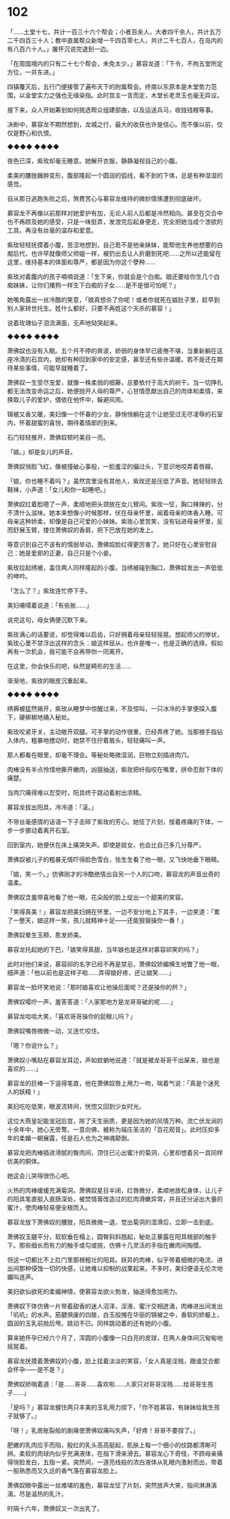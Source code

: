 # 102

「……土堂十七，共计一百三十六个帮会；小者百余人，大者四千余人，共计五万二千四百三十人；教中直属帮众新增一千四百零七人，共计二千七百人，在岛内的有八百六十人。」屠怀沉说完退到一边。

「在周国境内的只有二十七个帮会，未免太少。」慕容龙道：「下令，不拘五堂所定方位，一并东进。」

四镇覆灭后，五行门便接管了遍布天下的附属帮会。终南以东原本是木堂势力范围，以金堂实力之强也无缘染指。此时宫主一言而定，木堂长老灵玉也毫无异议。

接下来，众人开始筹划如何挑选帮众组建部曲，以及运送兵马，收拢钱粮等事。

决断中，慕容龙不期然想到，龙城之行，最大的收获也许是信心。而不像以前，仅仅是野心和仇恨。

◆◆◆◆ ◆◆◆◆

夜色已深，紫玫却毫无睡意。她解开衣服，静静凝视自己的小腹。

柔美的腰肢臃肿变形，腹部隆起一个圆润的弧线，看不到的下体，总是有种湿湿的感觉。

自从那日逃跑失败之后，煞费苦心与慕容龙维持的微妙情愫遭到彻底破坏。

慕容龙不再像以前那样对她爱护有加，无论人前人后都是冷然相向。甚至在交合中也不再顾及她的感受，只是一味挺弄，发泄完后起身便走，完全把她当成个泄欲的工具，再没有丝毫的温存和爱意。

紫玫轻轻抚摸着小腹，苦涩地想到，自己若不是他亲妹妹，能帮他生养他想要的白痴后代，也许早就像师父师姐一样，被扔出去让人折磨到死吧……之所以还能留在这里，维持基本的体面和尊严，都是因为你这个孽种……

紫玫对着腹内的孩子喃喃说道：「生下来，你就会是个白痴。娘还要给你生几个白痴妹妹，让你们猪狗一样生下白痴的子女……是不是很可怕呢？」

她嘴角露出一丝冷酷的笑意，「娘真想杀了你呢！或者你就死在娘肚子里，趁早到别人家转世托生。姓什么都好，只要不再姓这个天杀的慕容！」

说着玫瑰仙子泪流满面，无声地恸哭起来。

◆◆◆◆ ◆◆◆◆

萧佛奴也没有入眠。五个月不停的奔波，娇弱的身体早已疲倦不堪，当重新躺在这座冷清的石宫内，她却有种回到家中的安定感，甚至还有些许温暖。若不是还在期待某些事情，可能早就睡着了。

萧佛奴一生受尽宠爱，就像一株柔弱的细藤，总要依付于高大的树干。当一切挣扎都无法改变命运之后，她便抛开人母的尊严，心甘情愿献出自己的肉体和柔情，来换取儿子的爱护，偎依在他怀中，躲避风雨。

锦被又香又暖，美妇像一个怀春的少女，静悄悄躺在这个让她受过无尽凌辱的石室内，怀着甜蜜的喜悦，期待着情郎的到来。

石门轻轻推开，萧佛奴顿时美目一亮。

「娘。」却是女儿的声音。

萧佛奴俏脸飞红，像被撞破心事般，一脸羞涩的偏过头，下意识地咬弄着唇瓣。

「娘，你也睡不着吗？」虽然宫里没有其他人，紫玫还是压低了声音。她轻轻除去鞋袜，小声道：「女儿和你一起睡吧。」

萧佛奴红着脸嗯了一声，柔顺地把头颈放在女儿臂间。紫玫一怔，胸口辣辣的，分不清什么滋味。她本来想像小时候那样，伏在母亲怀里，闻着母亲的体香入睡。可母亲这种娇柔，却像是自己可爱的小妹妹。紫玫心里苦笑，没有钻进母亲怀里，反而舒展玉臂，搂住萧佛奴的香肩，把下巴放在她的发上。

等意识到自己不该有的懦弱举动，萧佛奴脸红得更厉害了。她只好在心里安慰自己：她是爱郎的正妻，自己只是个小妾。

紫玫拉起绣被，盖住两人同样隆起的小腹。当绣被碰到胸口，萧佛奴发出一声低低的呻吟。

「怎么了？」紫玫连忙停下手。

美妇嗫嚅着说道：「有些胀……」

说完这句，母女俩便沉默下来。

紫玫满心的话要说，却觉得难以启齿，只好拥着母亲轻轻摇晃。想起师父的惨状，紫玫心里不禁浮出这样的念头：娘这样屈从，也许是唯一，也是正确的选择。假如再有一次机会，我可能不会再带你一同离开。

在这里，你会快乐的吧，纵然是畸形的生活……

渐渐地，紫玫的眼皮沉重起来。

◆◆◆◆ ◆◆◆◆

绣褥被猛然揭开，紫玫从睡梦中惊醒过来，不及惊叫，一只冰冷的手掌便探入腹下，硬梆梆地捅入秘处。

紫玫咬紧牙关，主动敞开双腿。可手掌的动作很重，已经弄疼了她。当那根手指钻入体内，粗暴地搅动时，她禁不住拧着眉头，轻轻痛叫一声。

那人都看在眼里，却毫不理会。等秘处略微湿润，巨物立刻插进肉穴。

肉棒没有半点怜惜地撕开嫩肉，凶狠抽送，紫玫把纤指咬在嘴里，拼命忍耐下体的痛楚。

当肉穴痛得难以忍受时，阳具终于跳动着射出浓精。

慕容龙拔出阳具，冷冷道：「滚。」

不带丝毫感情的话语一下子击碎了紫玫的芳心。她怔了片刻，按着疼痛的下体，一步一步挪动着离开石室。

回到室内，她便伏在床上痛哭失声。即使是妓女，也会比自己多几分尊严。

萧佛奴被儿子的粗暴无情吓得脸色雪白，怯生生看了他一眼，又飞快地垂下眼睛。

「娘，笑一个。」仿佛刚才的冷酷绝情出自另一个人的口吻，慕容龙的声音出奇的温柔。

萧佛奴含羞带喜地看了他一眼，花朵般的脸上绽出一个甜美的笑容。

「笑得真美！」慕容龙把美妇拥在怀里，一边不安分地上下其手，一边笑道：「累了一整天，娘这样一笑，孩儿就精神十足——还能狠狠操你一番！」

萧佛奴晕生玉颊，愈发娇美。

慕容龙托起她的下巴，「娘笑得真甜，当年娘也是这样对慕容祁笑的吗？」

此时对他们来说，慕容祁的名字已经不再是禁忌，萧佛奴娇媚横生地瞥了他一眼，细声道：「他以前也是这样子啦……弄得娘好疼，还让娘笑……」

慕容龙一脸坏笑地说：「那时娘喜欢让他操后面呢？还是操你的屄？」

萧佛奴嘤咛一声，羞答答道：「人家那地方是龙哥哥破的呢……」

慕容龙哈哈大笑，「喜欢哥哥操你的屁眼儿吗？」

萧佛奴嘴唇微微一动，又连忙咬住。

「嗯？你说什么？」

萧佛奴小嘴贴在慕容龙耳边，声如蚊蚋地说道：「就是被龙哥哥干出屎来，娘也是喜欢的……」

慕容龙的巨棒一下竖得笔直，他在萧佛奴唇上用力一吻，喘着气说：「真是个迷死人的妖精！」

美妇吃吃低笑，眼波流转间，恍惚又回到少女时光。

这位大燕皇妃能宠冠后宫，除了天生丽质，更是因为她的风情万种。流亡伏龙涧的十余年中，她心无旁鹜，一意向佛，被称为端庄圣洁的「百花观音」。此时压抑多年的柔媚一朝展露，任是石人也为之神魂颠倒。

慕容龙把肉棒插进滑腻的臀肉间，顶住已沁出蜜汁的菊洞，心里却想着另一具同样优美的胴体。

她这会儿哭得很伤心吧。

火热的肉棒缓缓充满菊洞，萧佛奴星目半闭，红唇微分，柔顺地放松身体，让儿子的阳具笔直挺入直肠深处，被焚情膏改造过的肛肉滑嫩异常，并且还分泌出大量的蜜汁，使肉棒轻易便全根而入。

慕容龙放下萧佛奴的腰肢，阳具微微一退，觉出菊洞的湿滑后，立即一击到底。

萧佛奴玉腿平分，软软垂在榻上，圆臀斜斜翘起，秘处正暴露在阳具根部的触手下。那些细长而有力的触手或勾或挑，仿佛十几灵活的手指在嫩肉间掏摸。

但这一切都比不上肛门里那根粗壮的阳具。妖异的肉棒，似乎带着细微的电流，进出间那种侵蚀一切的快感，让她难以抑制的战栗起来。不多时，美妇便语无伦次地媚叫连声。

美妇欲仙欲死的柔媚神情，使慕容龙欲火勃发，抽送得愈加用力。

萧佛奴下体仿佛一片带着甜香的迷人沼泽，淫液、蜜汁交相迸涌，肉棒进出间发出「叽叽」的水声。筋腱俱废的四肢，白玉般摊在华丽的锦被之中，香软的娇躯上，圆润的玉乳前抛后甩，跳动不已。同样跳动着的还有她的小腹。

算来她怀孕已经六个月了，浑圆的小腹像一只白亮的皮球，在两人身体间沉甸甸地摇晃着。

慕容龙抚摸着萧佛奴的小腹，脸上挂着淡淡的笑容，「女人真是淫贱，跟谁交合都会怀孕——是不是？」

萧佛奴娇喘着道：「是……哥哥……喜欢啦……人家只对哥哥淫贱……给哥哥生孩子……」

「是吗？」慕容龙握住两只丰美的玉乳用力捏下，「你不姓慕容，有妹妹给我生孩子就够了。」

「呀！」乳房胀裂般的剧痛使萧佛奴痛叫失声，「好疼！哥哥不要捏了。」

肥嫩的乳肉应手而陷，殷红的乳头高高挺起，肌肤上每一个细小的纹路都清晰可辨。柔软的肉球内似乎充满液体，在指下滑来滑去。慕容龙心下奇怪，不顾母亲痛得俏脸发白，五指一紧。突然间，一道亮线般的浓白液体从乳眼内激射而出，带着一股熟悉而又久远的香气落在慕容龙脸上。

萧佛奴眼中露出一丝难堪的羞色，慕容龙怔了片刻，突然放声大笑，指间淋淋漓漓，尽是温热的乳汁。

时隔十六年，萧佛奴又一次出乳了。
